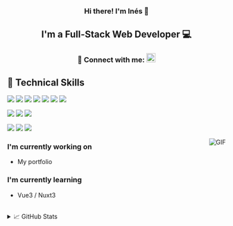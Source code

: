 <!-- O_O -->

<h3 align="center">
Hi there! I'm Inés 👋
</h3>
<h2 align="center">
I'm a Full-Stack Web Developer 💻 
</h2> 
<h3 align="center">  🤝 Connect with me:  <a href="https://www.linkedin.com/in/ines-sorzano-5a2907208/"><img src="https://upload.wikimedia.org/wikipedia/commons/thumb/8/81/LinkedIn_icon.svg/1024px-LinkedIn_icon.svg.png" alt="Ines Sorzano | LinkedIn" width="21px"/></a> </h4>


## 💼 Technical Skills

![](https://img.shields.io/badge/Code-Django-informational?style=flat&logo=Django&color=347D39)
![](https://img.shields.io/badge/Code-Python-informational?style=flat&logo=Python&color=1572B6)
![](https://img.shields.io/badge/Code-JavaScript-informational?style=flat&logo=JavaScript&color=F7DF1E)
![](https://img.shields.io/badge/Code-Node-informational?style=flat&logo=NodeJS&color=F7DF1E)
![](https://img.shields.io/badge/Code-HTML5-informational?style=flat&logo=HTML5&color=E34F26)
![](https://img.shields.io/badge/Code-PostgreSQL-informational?style=flat&logo=PostgreSQL&color=336791)
![](https://img.shields.io/badge/Code-SQLite-informational?style=flat&logo=SQLite&color=003B57)

![](https://img.shields.io/badge/Style-Bootstrap-informational?style=flat&logo=Bootstrap&color=7952B3)
![](https://img.shields.io/badge/Style-TailwindCSS-informational?style=flat&logo=TailwindCSS&color=336791)
![](https://img.shields.io/badge/Style-CSS3-informational?style=flat&logo=CSS3&color=1572B6)


![](https://img.shields.io/badge/Tools-NPM-informational?style=flat&logo=NPM&color=CB3837)
![](https://img.shields.io/badge/Tools-Git-informational?style=flat&logo=Git&color=F05032)
![](https://img.shields.io/badge/Tools-GitHub-informational?style=flat&logo=GitHub&color=181717)

<img  z-index="9" align="right" alt="GIF" src="https://media0.giphy.com/media/v1.Y2lkPTc5MGI3NjExYnI3aWRpa3Rhcno4b2MxbmxrdG95N3JzbGdvaTBuNWg1YTBkemF4eCZlcD12MV9pbnRlcm5hbF9naWZfYnlfaWQmY3Q9Zw/LmBsnpDCuturMhtLfw/giphy.webp">
    <div>
      <h3> I'm currently working on</h3>
        <ul>
          <li> My portfolio </li>
        </ul> 
      <h3> I'm currently learning </h3>
      <ul>
        <li> Vue3 / Nuxt3 </li>
      </ul> 
  </div>
<br>
  <details>
  <summary> 📈 GitHub Stats </summary>
    
  ![Anurag's github stats](https://github-profile-trophy.vercel.app/?username=InesSorzano&title=Commits,Repositories&theme=dark_lover&no-frame=true)
  
  [![Top Langs](https://github-readme-stats.vercel.app/api/top-langs/?username=InesSorzano&layout=compact&theme=vision-friendly-dark&hide_border=true)](https://github.com/InesSorzano)
  
  [![Streak stats](http://github-readme-streak-stats.herokuapp.com?user=InesSorzano&theme=dark&background=000000&hide_border=true)](https://github.com/InesSorzano)
</details>
